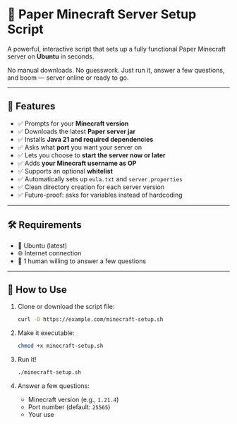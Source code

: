 # 🚀 Paper Minecraft Server Setup Script

A powerful, interactive script that sets up a fully functional Paper Minecraft server on **Ubuntu** in seconds.

No manual downloads. No guesswork. Just run it, answer a few questions, and boom — server online or ready to go.

---

## 🧰 Features

- ✅ Prompts for your **Minecraft version**
- ✅ Downloads the latest **Paper server jar**
- ✅ Installs **Java 21 and required dependencies**
- ✅ Asks what **port** you want your server on
- ✅ Lets you choose to **start the server now or later**
- ✅ Adds **your Minecraft username as OP**
- ✅ Supports an optional **whitelist**
- ✅ Automatically sets up `eula.txt` and `server.properties`
- ✅ Clean directory creation for each server version
- ✅ Future-proof: asks for variables instead of hardcoding

---

## 🛠️ Requirements

- 🐧 Ubuntu (latest)
- 🌐 Internet connection
- 🧠 1 human willing to answer a few questions

---

## 🏃 How to Use

1. Clone or download the script file:
    ```bash
    curl -O https://example.com/minecraft-setup.sh
    ```

2. Make it executable:
    ```bash
    chmod +x minecraft-setup.sh
    ```

3. Run it!
    ```bash
    ./minecraft-setup.sh
    ```

4. Answer a few questions:
    - Minecraft version (e.g., `1.21.4`)
    - Port number (default: `25565`)
    - Your use
